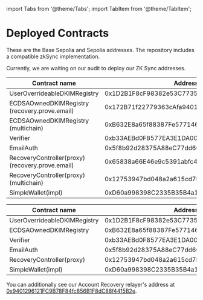 import Tabs from '@theme/Tabs';
import TabItem from '@theme/TabItem';

# Deployed Contracts

These are the Base Sepolia and Sepolia addresses. The repository includes a compatible zkSync implementation.

Currently, we are waiting on our audit to deploy our ZK Sync addresses.

<Tabs>
  <TabItem value="base-sepolia" label="Base Sepolia">

| Contract name                | Address                                                                                                                                                                        |
| ---------------------------- | ------------------------------------------------------------------------------------------------------------------------------------------------------------------------------ |
| UserOverrideableDKIMRegistry | 0x1D2B1F8cF98382e53C7735F05ef84d51FEd8Eff6                                                                                                                                     |
| ECDSAOwnedDKIMRegistry (recovery.prove.email) | 0x172B71f22779363cAfa940102e9D5524Be7Df51f                                                                                                                    |
| ECDSAOwnedDKIMRegistry (multichain) | 0xB632E8a65f88387Fe57714648BAdb566AbB690Ae                                                                                                                             |
| Verifier                     | 0xb33AEBd0F8577EA3E1DA00546559ab812De51184                                                                                                                                     |
| EmailAuth                    | 0x5f8b92d28375A88eC77dd6C48611c16246d569B9                                                                                                                                     |
| RecoveryController(proxy) (recovery.prove.email) | 0x65838a66E46e9c5391abfc4bCe2f922196070568                                                                                                                 |
| RecoveryController(proxy) (multichain) | 0x12753947bd048a2a615cd7D4fb39FAa354FA23AE                                                                                                                          |
| SimpleWallet(impl)           | 0xD60a998398C2335B35B4a1df553bfF2C1a1E51A4                                                                                                                                     |

  </TabItem>
  <TabItem value="sepolia" label="Sepolia">

| Contract name                | Address                                    |
| ---------------------------- | ------------------------------------------ |
| UserOverrideableDKIMRegistry | 0x1D2B1F8cF98382e53C7735F05ef84d51FEd8Eff6 |
| ECDSAOwnedDKIMRegistry       | 0xB632E8a65f88387Fe57714648BAdb566AbB690Ae |
| Verifier                     | 0xb33AEBd0F8577EA3E1DA00546559ab812De51184 |
| EmailAuth                    | 0x5f8b92d28375A88eC77dd6C48611c16246d569B9 |
| RecoveryController(proxy)    | 0x12753947bd048a2a615cd7D4fb39FAa354FA23AE |
| SimpleWallet(impl)           | 0xD60a998398C2335B35B4a1df553bfF2C1a1E51A4 |

  </TabItem>
</Tabs>

You can additionally see our Account Recovery relayer's address at [0x9401296121FC9B78F84fc856B1F8dC88f4415B2e](https://base-sepolia.blockscout.com/address/0x9401296121FC9B78F84fc856B1F8dC88f4415B2e).
